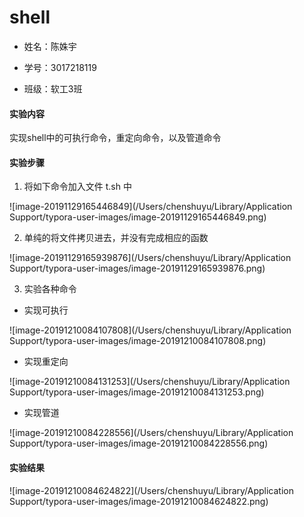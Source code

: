 # shell

* 姓名：陈姝宇

* 学号：3017218119

* 班级：软⼯3班


#### 实验内容

实现shell中的可执行命令，重定向命令，以及管道命令

#### 实验步骤

1. 将如下命令加入文件 t.sh 中

![image-20191129165446849](/Users/chenshuyu/Library/Application Support/typora-user-images/image-20191129165446849.png)

2. 单纯的将文件拷贝进去，并没有完成相应的函数

![image-20191129165939876](/Users/chenshuyu/Library/Application Support/typora-user-images/image-20191129165939876.png)

3. 实验各种命令

* 实现可执行

![image-20191210084107808](/Users/chenshuyu/Library/Application Support/typora-user-images/image-20191210084107808.png)

* 实现重定向

![image-20191210084131253](/Users/chenshuyu/Library/Application Support/typora-user-images/image-20191210084131253.png)

* 实现管道

![image-20191210084228556](/Users/chenshuyu/Library/Application Support/typora-user-images/image-20191210084228556.png)

#### 实验结果

![image-20191210084624822](/Users/chenshuyu/Library/Application Support/typora-user-images/image-20191210084624822.png)


